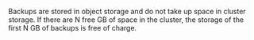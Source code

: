 Backups are stored in object storage and do not take up space in cluster storage. If there are N free GB of space in the cluster, the storage of the first N GB of backups is free of charge.
